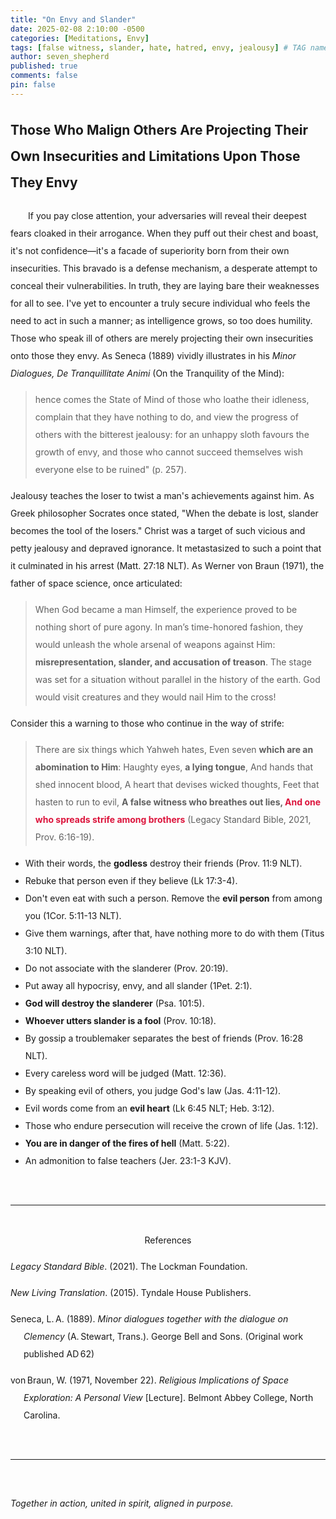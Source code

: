 ```yaml
---
title: "On Envy and Slander"
date: 2025-02-08 2:10:00 -0500
categories: [Meditations, Envy]
tags: [false witness, slander, hate, hatred, envy, jealousy] # TAG names should always be lowercase
author: seven_shepherd
published: true
comments: false
pin: false
---
```


<style>
/* in your main CSS (e.g. assets/css/style.css) */
.references {
  padding: 0;
  margin: 0;
}

.references li {
  list-style: none;
  margin-bottom: 1em;           /* space between entries */
  padding-left: 1.5em;          /* amount of hanging indent */
  text-indent: -1.5em;          /* pulls first line back */
  line-height: 2;               /* nicer readability */
}

p.titles {
  text-align:center;
  margin-top: 0;
  margin-bottom: 0;
  font-weight:bold;
}

body {
  line-height: 2;
}

a.alterlink {
  color:Silver;
}
</style>

## Those Who Malign Others Are Projecting Their Own Insecurities and Limitations Upon Those They Envy

<p style="text-indent:2em;">
If you pay close attention, your adversaries will reveal their deepest fears cloaked in their arrogance. When they puff out their chest and boast, it's not confidence&mdash;it's a facade of superiority born from their own insecurities. This bravado is a defense mechanism, a desperate attempt to conceal their vulnerabilities. In truth, they are laying bare their weaknesses for all to see. I've yet to encounter a truly secure individual who feels the need to act in such a manner; as intelligence grows, so too does humility. Those who speak ill of others are merely projecting their own insecurities onto those they envy. As Seneca (1889) vividly illustrates in his <em>Minor Dialogues, De Tranquillitate Animi</em> (On the Tranquility of the Mind):</p>

> hence comes the State of Mind of those who loathe their idleness, complain that they have nothing to do, and view the progress of others with the bitterest jealousy: for an unhappy sloth favours the growth of envy, and those who cannot succeed themselves wish everyone else to be ruined" (p. 257).

Jealousy teaches the loser to twist a man's achievements against him. As Greek philosopher Socrates once stated, "When the debate is lost, slander becomes the tool of the losers." Christ was a target of such vicious and petty jealousy and depraved ignorance. It metastasized to such a point that it culminated in his arrest (Matt. 27:18 NLT). As Werner von Braun (1971), the father of space science, once articulated:

<!-- > He knew very well that the religious leaders had arrested Jesus out of envy (New Living Translation, 2015, Matt. 27:18). -->

> When God became a man Himself, the experience proved to be nothing short of pure agony. In man’s time-honored fashion, they would unleash the whole arsenal of weapons against Him: **misrepresentation, slander, and accusation of treason**. The stage was set for a situation without parallel in the history of the earth. God would visit creatures and they would nail Him to the cross!

Consider this a warning to those who continue in the way of strife:

> There are six things which Yahweh hates, Even seven **which are an abomination to Him**: Haughty eyes, **a lying tongue**, And hands that shed innocent blood, A heart that devises wicked thoughts, Feet that hasten to run to evil, **A false witness who breathes out lies, <span style="color:Crimson;">And one who spreads strife among brothers</span>** (Legacy Standard Bible, 2021, Prov. 6:16-19).

- With their words, the **godless** destroy their friends (Prov. 11:9 NLT).
- Rebuke that person even if they believe (Lk 17:3-4).
- Don't even eat with such a person. Remove the **evil person** from among you (1Cor. 5:11-13 NLT).
- Give them warnings, after that, have nothing more to do with them (Titus 3:10 NLT).
- Do not associate with the slanderer (Prov. 20:19).
- Put away all hypocrisy, envy, and all slander (1Pet. 2:1).
- **God will destroy the slanderer** (Psa. 101:5).
- **Whoever utters slander is a fool** (Prov. 10:18).
- By gossip a troublemaker separates the best of friends (Prov. 16:28 NLT).
- Every careless word will be judged (Matt. 12:36).
- By speaking evil of others, you judge God's law (Jas. 4:11-12).
- Evil words come from an **evil heart** (Lk 6:45 NLT; Heb. 3:12).
- Those who endure persecution will receive the crown of life (Jas. 1:12).
- **You are in danger of the fires of hell** (Matt. 5:22).
- An admonition to false teachers (Jer. 23:1-3 KJV).

<!-- > &mdash; Lucius Annaeus Seneca the Younger in De Tranquillitate Animi ([On the Tranquility of the Mind](https://youtu.be/vl5WDfwY4PY?t=1032)) in his ninth book of the dialogues -->

<!-- If people are causing divisions among you, consider these verses (Tit 3:10 NLT; 2Ti 3:1-5 ESV; 2Th 2:3).

- Speaking negatively about or belittling others (Pr 11:12 NLT; Mt 5:22 ESV; Lk 6:45 NLT).
- Gossiping about others (Pr 16:28 NLT).
- Slandering other people in the congregation (Pr 11:9 NLT; James 4:11-12; Pr 10:18 ESV; 20:19; 1Pe 2:1; Ps 101:5 ESV).
- Bearing false witness & lying (Pr 6:16-19).
- Hatred is equivalent to murder (1Jn 3:15; 1Jn 2:9 NLT; 1Jn 4:20 NLT).
- Premarital sex, or illicit [drug use](https://www.gotquestions.org/pharmakeia-in-the-Bible.html) (Re 21:8; 22:15; Gal 5:19-21)
- Speaking profanities and reviling (James 1:26)
- Demonstrating other works of the flesh. -->

<br>

---

<br>

<div style="text-align:center;">References</div>

<span></span>

<ul class="references">
<li><em>Legacy Standard Bible</em>. (2021). The Lockman Foundation.</li>
<li><em>New Living Translation</em>. (2015). Tyndale House Publishers.</li>
<li>Seneca, L. A. (1889). <em>Minor dialogues together with the dialogue on Clemency</em> (A. Stewart, Trans.). George Bell and Sons. (Original work published AD 62)</li>
<li>von Braun, W. (1971, November 22). <em>Religious Implications of Space Exploration: A Personal View</em> [Lecture]. Belmont Abbey College, North Carolina.</li>
</ul>

<br>

---

<br>

*Together in action, united in spirit, aligned in purpose.*

<!-- *But they delight in the law of the Lord, meditating on it day and night.* -->

<!-- > Finally, brethren, whatever things are true, whatever things are noble, whatever things are just, whatever things are pure, whatever things are lovely, whatever things are of good report, if there is any virtue and if there is anything praiseworthy—meditate on these things &mdash; Philippians 4:8. -->

<script>
    var refTagger = {
        settings: {
            bibleVersion: 'NLT',
            tooltipStyle: 'dark'
        }
    };

    (function(d, t) {
        var n=d.querySelector('[nonce]');
        refTagger.settings.nonce = n && (n.nonce||n.getAttribute('nonce'));
        var g = d.createElement(t), s = d.getElementsByTagName(t)[0];
        g.src = 'https://api.reftagger.com/v2/RefTagger.js';
        g.nonce = refTagger.settings.nonce;
        s.parentNode.insertBefore(g, s);
    }(document, 'script'));
</script>
